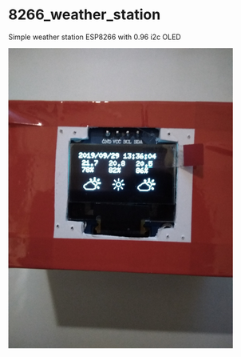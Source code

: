 # 8266_weather_station
Simple weather station ESP8266 with 0.96 i2c OLED

![Box shot](./screenshot/weather_box.png)
